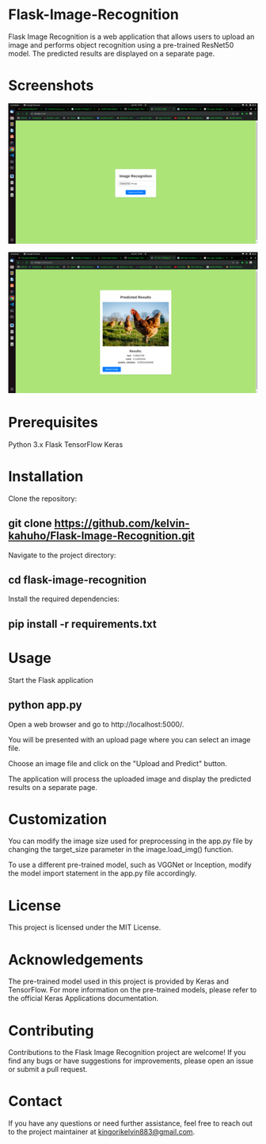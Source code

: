 # Flask-Image-Recognition

Flask Image Recognition is a web application that allows users to upload an image and performs object recognition using a pre-trained ResNet50 model. The predicted results are displayed on a separate page.

# Screenshots

![Index page](image-1.png)

![Results page](image.png)

# Prerequisites

Python 3.x
Flask
TensorFlow
Keras

# Installation

Clone the repository:

## git clone https://github.com/kelvin-kahuho/Flask-Image-Recognition.git

Navigate to the project directory:

## cd flask-image-recognition

Install the required dependencies:

## pip install -r requirements.txt

# Usage

Start the Flask application

## python app.py

Open a web browser and go to http://localhost:5000/.

You will be presented with an upload page where you can select an image file.

Choose an image file and click on the "Upload and Predict" button.

The application will process the uploaded image and display the predicted results on a separate page.

# Customization

You can modify the image size used for preprocessing in the app.py file by changing the target_size parameter in the image.load_img() function.

To use a different pre-trained model, such as VGGNet or Inception, modify the model import statement in the app.py file accordingly.


# License
This project is licensed under the MIT License.

# Acknowledgements
The pre-trained model used in this project is provided by Keras and TensorFlow. For more information on the pre-trained models, please refer to the official Keras Applications documentation.

# Contributing
Contributions to the Flask Image Recognition project are welcome! If you find any bugs or have suggestions for improvements, please open an issue or submit a pull request.

# Contact
If you have any questions or need further assistance, feel free to reach out to the project maintainer at kingorikelvin883@gmail.com.




